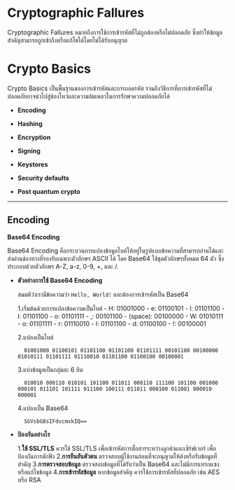 # Cryptographic Fallures

Cryptographic Fallures หมายถึงการใช้การเข้ารหัสที่ไม่ถูกต้องหรือไม่ปลอดภัย ซึ่งทำให้ข้อมูลสำคัญสามารถถูกเข้าถึงหรือแก้ไขได้โดยไม่ได้รับอนุญาต

# Crypto Basics

Crypto Basics เป็นพื้นฐานของการเข้ารหัสและการถอดรหัส รวมถึงวิธีการที่การเข้ารหัสที่ไม่ปลอดภัยอาจนำไปสู่ช่องโหว่และความล้มเหลวในการรักษาความปลอดภัยได้

  - **Encoding**

  - **Hashing**

  - **Encryption**

  - **Signing**
    
  - **Keystores**

  - **Security defaults**

  - **Post quantum crypto**

___

## Encoding

**Base64 Encoding**

Base64 Encoding คือกระบวนการแปลงข้อมูลไบต์ให้อยู่ในรูปแบบข้อความที่สามารถอ่านได้และส่งผ่านช่องทางที่รองรับเฉพาะตัวอักษร ASCII ได้ โดย Base64 ใช้ชุดตัวอักษรทั้งหมด 64 ตัว ซึ่งประกอบด้วยตัวอักษร A-Z, a-z, 0-9, +, และ /.

  - **ตัวอย่างการใช้ Base64 Encoding**
    
    สมมติว่าเรามีข้อความว่า `Hello, World!` และต้องการเข้ารหัสเป็น Base64

      1.เริ่มต้นด้วยการแปลงข้อความเป็นไบต์
        - H: 01001000
        - e: 01100101
        - l: 01101100
        - l: 01101100
        - o: 01101111
        - ,: 00101100
        - (space): 00100000
        - W: 01010111
        - o: 01101111
        - r: 01110010
        - l: 01101100
        - d: 01100100
        - !: 00100001

      2.แปลงเป็นไบต์

          01001000 01100101 01101100 01101100 01101111 00101100 00100000 01010111 01101111 01110010 01101100 01100100 00100001

      3.แบ่งข้อมูลเป็นกลุ่มละ 6 บิต

          010010 000110 010101 101100 011011 000110 111100 101100 001000 000101 011101 101111 011100 100111 011011 000100 011001 000010 000001

      4.แปลงเป็น Base64
    
          SGVsbG8sIFdvcmxkIQ==

  - **ป้องกันอย่างไร**
    
    1.**ใช้ SSL/TLS** ควรใช้ SSL/TLS เพื่อเข้ารหัสการสื่อสารระหว่างลูกค้าและเซิร์ฟเวอร์ เพื่อป้องกันการดักฟัง
    2.**การยืนยันตัวตน** ตรวจสอบผู้ใช้งานก่อนที่จะอนุญาตให้ส่งหรือรับข้อมูลที่สำคัญ
    3.**การตรวจสอบข้อมูล** ตรวจสอบข้อมูลที่ได้รับว่าเป็น Base64 และไม่มีการแทรกแซงหรือแก้ไขข้อมูล
    4.**การเข้ารหัสข้อมูล** หากข้อมูลสำคัญ ควรใช้การเข้ารหัสที่ปลอดภัย เช่น AES หรือ RSA


